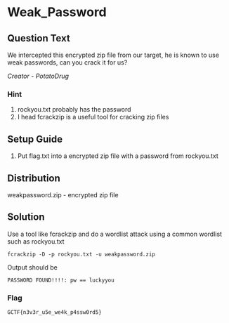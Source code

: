 # Weak_Password

## Question Text

We intercepted this encrypted zip file from our target, he is known to use weak passwords, can you crack it for us?

*Creator - PotatoDrug*

### Hint

1. rockyou.txt probably has the password
2. I head fcrackzip is a useful tool for cracking zip files

## Setup Guide
1. Put flag.txt into a encrypted zip file with a password from rockyou.txt

## Distribution

weakpassword.zip - encrypted zip file 


## Solution
Use a tool like fcrackzip and do a wordlist attack using a common wordlist such as rockyou.txt

`fcrackzip -D -p rockyou.txt -u weakpassword.zip`

Output should be

```
PASSWORD FOUND!!!!: pw == luckyyou
```

### Flag

`GCTF{n3v3r_u5e_we4k_p4ssw0rd5}`